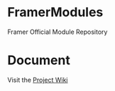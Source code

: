 # FramerModules

Framer Official Module Repository

# Document

Visit the [Project Wiki](https://github.com/FramerOrg/FramerModules/wiki)
